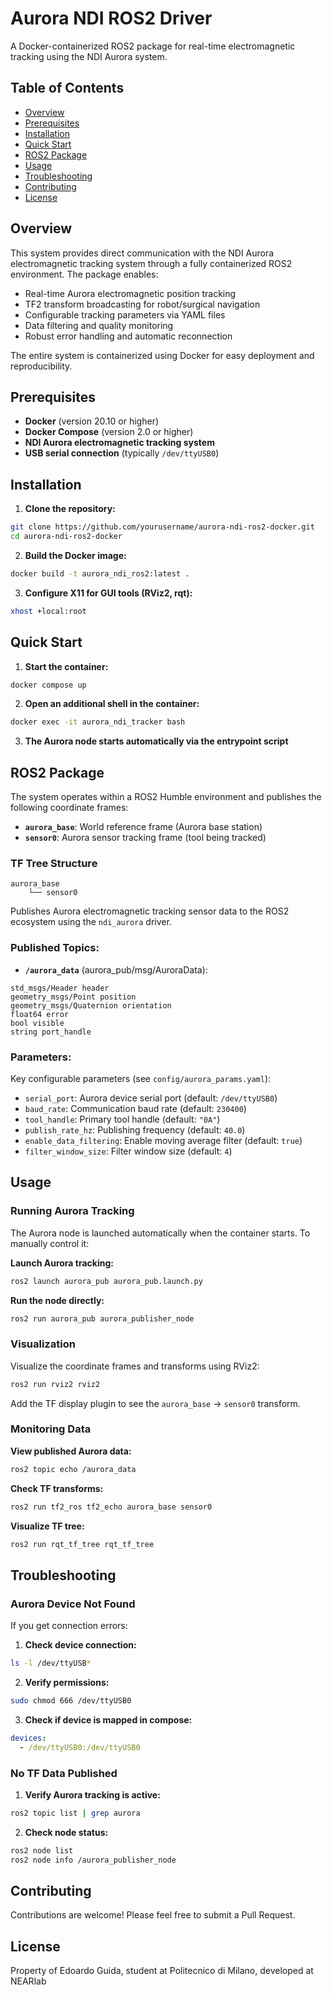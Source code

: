 # Aurora NDI ROS2 Driver

A Docker-containerized ROS2 package for real-time electromagnetic tracking using the NDI Aurora system.

## Table of Contents

* [Overview](#overview)
* [Prerequisites](#prerequisites)
* [Installation](#installation)
* [Quick Start](#quick-start)
* [ROS2 Package](#ros2-package)
* [Usage](#usage)
* [Troubleshooting](#troubleshooting)
* [Contributing](#contributing)
* [License](#license)

## Overview

This system provides direct communication with the NDI Aurora electromagnetic tracking system through a fully containerized ROS2 environment. The package enables:

* Real-time Aurora electromagnetic position tracking
* TF2 transform broadcasting for robot/surgical navigation
* Configurable tracking parameters via YAML files
* Data filtering and quality monitoring
* Robust error handling and automatic reconnection

The entire system is containerized using Docker for easy deployment and reproducibility.

## Prerequisites

* **Docker** (version 20.10 or higher)
* **Docker Compose** (version 2.0 or higher)
* **NDI Aurora electromagnetic tracking system**
* **USB serial connection** (typically `/dev/ttyUSB0`)

## Installation

1. **Clone the repository:**

```bash
git clone https://github.com/yourusername/aurora-ndi-ros2-docker.git
cd aurora-ndi-ros2-docker
```

2. **Build the Docker image:**

```bash
docker build -t aurora_ndi_ros2:latest .
```

3. **Configure X11 for GUI tools (RViz2, rqt):**

```bash
xhost +local:root
```

## Quick Start

1. **Start the container:**

```bash
docker compose up
```

2. **Open an additional shell in the container:**

```bash
docker exec -it aurora_ndi_tracker bash
```

3. **The Aurora node starts automatically via the entrypoint script**

## ROS2 Package

The system operates within a ROS2 Humble environment and publishes the following coordinate frames:

* **`aurora_base`**: World reference frame (Aurora base station)
* **`sensor0`**: Aurora sensor tracking frame (tool being tracked)

### TF Tree Structure

```
aurora_base
    └── sensor0
```

Publishes Aurora electromagnetic tracking sensor data to the ROS2 ecosystem using the `ndi_aurora` driver.

### Published Topics:

* **`/aurora_data`** (aurora_pub/msg/AuroraData):

```
std_msgs/Header header
geometry_msgs/Point position
geometry_msgs/Quaternion orientation
float64 error
bool visible
string port_handle
```

### Parameters:

Key configurable parameters (see `config/aurora_params.yaml`):

* `serial_port`: Aurora device serial port (default: `/dev/ttyUSB0`)
* `baud_rate`: Communication baud rate (default: `230400`)
* `tool_handle`: Primary tool handle (default: `"0A"`)
* `publish_rate_hz`: Publishing frequency (default: `40.0`)
* `enable_data_filtering`: Enable moving average filter (default: `true`)
* `filter_window_size`: Filter window size (default: `4`)

## Usage

### Running Aurora Tracking

The Aurora node is launched automatically when the container starts. To manually control it:

**Launch Aurora tracking:**

```bash
ros2 launch aurora_pub aurora_pub.launch.py
```

**Run the node directly:**

```bash
ros2 run aurora_pub aurora_publisher_node
```

### Visualization

Visualize the coordinate frames and transforms using RViz2:

```bash
ros2 run rviz2 rviz2
```

Add the TF display plugin to see the `aurora_base` → `sensor0` transform.

### Monitoring Data

**View published Aurora data:**

```bash
ros2 topic echo /aurora_data
```

**Check TF transforms:**

```bash
ros2 run tf2_ros tf2_echo aurora_base sensor0
```

**Visualize TF tree:**

```bash
ros2 run rqt_tf_tree rqt_tf_tree
```

## Troubleshooting

### Aurora Device Not Found

If you get connection errors:

1. **Check device connection:**
```bash
ls -l /dev/ttyUSB*
```

2. **Verify permissions:**
```bash
sudo chmod 666 /dev/ttyUSB0
```

3. **Check if device is mapped in compose:**
```yaml
devices:
  - /dev/ttyUSB0:/dev/ttyUSB0
```

### No TF Data Published

1. **Verify Aurora tracking is active:**
```bash
ros2 topic list | grep aurora
```

2. **Check node status:**
```bash
ros2 node list
ros2 node info /aurora_publisher_node
```

## Contributing

Contributions are welcome! Please feel free to submit a Pull Request.

## License

Property of Edoardo Guida, student at Politecnico di Milano, developed at NEARlab
